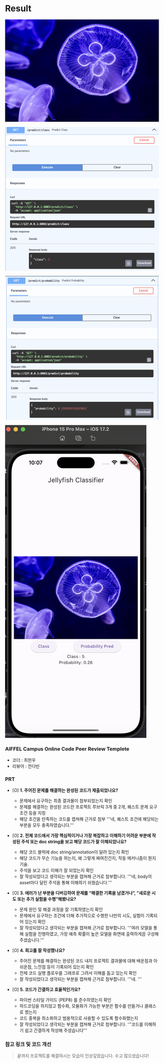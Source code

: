 
# Result 

![](./images/jellyfish.jpg)

![](./images/class.png)

![](./images/probability.png)

![](./images/widget.png)

### AIFFEL Campus Online Code Peer Review Templete

- 코더 : 최현우
- 리뷰어 : 전다빈

### PRT

- [O]  **1. 주어진 문제를 해결하는 완성된 코드가 제출되었나요?**
    - 문제에서 요구하는 최종 결과물이 첨부되었는지 확인
    - 문제를 해결하는 완성된 코드란 프로젝트 루브릭 3개 중 2개, 퀘스트 문제 요구조건 등을 지칭
    - 해당 조건을 만족하는 코드를 캡쳐해 근거로 첨부
      '''네, 퀘스트 조건에 해당되는 부분을 모두 충족하였습니다.'''
    
- [O]  **2. 전체 코드에서 가장 핵심적이거나 가장 복잡하고 이해하기 어려운 부분에 작성된 주석 또는 doc string을 보고 해당 코드가 잘 이해되었나요?**
    - 해당 코드 블럭에 doc string/annotation이 달려 있는지 확인
    - 해당 코드가 무슨 기능을 하는지, 왜 그렇게 짜여진건지, 작동 메커니즘이 뭔지 기술.
    - 주석을 보고 코드 이해가 잘 되었는지 확인
    - 잘 작성되었다고 생각되는 부분을 캡쳐해 근거로 첨부합니다.
    '''네, body의 asset마다 달린 주석을 통해 이해하기 쉬웠습니다.'''
   
- [O]  **3. 에러가 난 부분을 디버깅하여 문제를 “해결한 기록을 남겼거나”, ”새로운 시도 또는 추가 실험을 수행”해봤나요?**
    - 문제 원인 및 해결 과정을 잘 기록하였는지 확인
    - 문제에서 요구하는 조건에 더해 추가적으로 수행한 나만의 시도, 실험이 기록되어 있는지 확인
    - 잘 작성되었다고 생각되는 부분을 캡쳐해 근거로 첨부합니다.
    '''여러 모델을 통해 실험을 진행하였고, 가장 예측 확률이 높은 모델을 화면에 출력하게끔 구성해 주셨습니다.'''


- [O]  **4. 회고를 잘 작성했나요?**
    - 주어진 문제를 해결하는 완성된 코드 내지 프로젝트 결과물에 대해 배운점과 아쉬운점, 느낀점 등이 기록되어 있는지 확인
    - 전체 코드 실행 플로우를 그래프로 그려서 이해를 돕고 있는지 확인
    - 잘 작성되었다고 생각되는 부분을 캡쳐해 근거로 첨부합니다.
    '''네. '''

       
- [O]  **5. 코드가 간결하고 효율적인가요?**
    - 파이썬 스타일 가이드 (PEP8) 를 준수하였는지 확인
    - 하드코딩을 하지않고 함수화, 모듈화가 가능한 부분은 함수를 만들거나 클래스로 짰는지
    - 코드 중복을 최소화하고 범용적으로 사용할 수 있도록 함수화했는지
    - 잘 작성되었다고 생각되는 부분을 캡쳐해 근거로 첨부합니다.
    '''코드를 이해하기 쉽고 간결하게 작성해 주셨습니다'''



### 참고 링크 및 코드 개선

> 끝까지 프로젝트를 해결하시는 모습이 인상깊었습니다. 수고 많으셨습니다!

